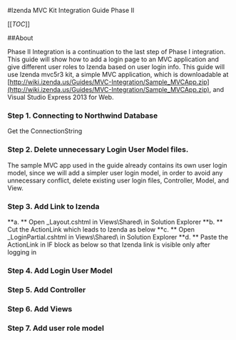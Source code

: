 #Izenda MVC Kit Integration Guide Phase II

[[_TOC_]]

##About

Phase II Integration is a continuation to the last step of Phase I integration. This guide will show how to add a login page to an MVC application and give different user roles to Izenda based on user login info. This guide will use Izenda mvc5r3 kit, a simple MVC application, which is downloadable at [http://wiki.izenda.us/Guides/MVC-Integration/Sample_MVCApp.zip](http://wiki.izenda.us/Guides/MVC-Integration/Sample_MVCApp.zip), and Visual Studio Express 2013 for Web. 

### Step 1. Connecting to Northwind Database

Get the ConnectionString

### Step 2. Delete unnecessary Login User Model files.

The sample MVC app used in the guide already contains its own user login model, since we will add a simpler user login model, in order to avoid any unnecessary conflict, delete existing user login files, Controller, Model, and View.

 



### Step 3. Add Link to Izenda

**a. ** Open _Layout.cshtml in Views\Shared\ in Solution Explorer
**b. ** Cut the ActionLink which leads to Izenda as below
**c. ** Open _LoginPartial.cshtml in Views\Shared\ in Solution Explorer
**d. ** Paste the ActionLink in IF block as below so that Izenda link is visible only after logging in



### Step 4. Add Login User Model

### Step 5. Add Controller

### Step 6. Add Views

### Step 7. Add user role model

 